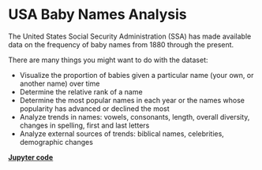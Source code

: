 # **USA Baby Names Analysis**
The United States Social Security Administration (SSA) has made available data on the frequency of baby names from 1880 through the present.

There are many things you might want to do with the dataset:
- Visualize the proportion of babies given a particular name (your own, or another name) over time
- Determine the relative rank of a name
- Determine the most popular names in each year or the names whose popularity has advanced or declined the most
- Analyze trends in names: vowels, consonants, length, overall diversity, changes in spelling, first and last letters
- Analyze external sources of trends: biblical names, celebrities, demographic changes

[<u>**Jupyter code**</u>](baby_names.ipynb)


